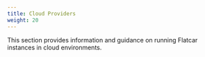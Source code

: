 ```yaml
---
title: Cloud Providers
weight: 20
---
```


This section provides information and guidance on running Flatcar instances in cloud environments.
